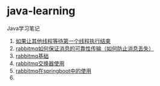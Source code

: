# java-learning
Java学习笔记

1. [如果让其他线程等待第一个线程执行结束](./WaitFirstThread.java)
2. [rabbitmq如何保证消息的可靠性传输（如何防止消息丢失）](./mq/rabbitmq1.md)
3. [rabbitmq基础](./mq/rabbitmq_base.md)
4. [rabbitmq交换器使用](./mq/rabbitmq_exchange.md)
5. [rabbitmq在springboot中的使用](./mq/rabbitmq_springboot.md)
6. 
